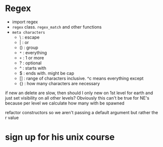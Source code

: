 # Regex
- import regex
- `regex` class. `regex_match` and other functions
- `meta characters`
  - \ : escape
  - | : or
  - () : group
  - `*` : everything
  - `+` : 1 or more
  - ? : optional
  - ^ : starts with
  - $ : ends with. might be cap
  - [] : range of characters inclusive. ^c means everything except
  - {} : how many characters are necessary

if new an delete are slow, then should I only new on  1st level for earth and just set visibility on all other levels? Obviously this can't be true for NE's because per level we calculate how many with be spawned

refactor constructors so we aren't passing a default argument but rather the r value

# sign up for his unix course